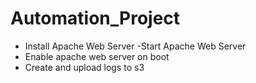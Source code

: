 # Automation_Project

- Install Apache Web Server
-Start Apache Web Server
- Enable apache web server on boot
- Create and upload logs to s3
